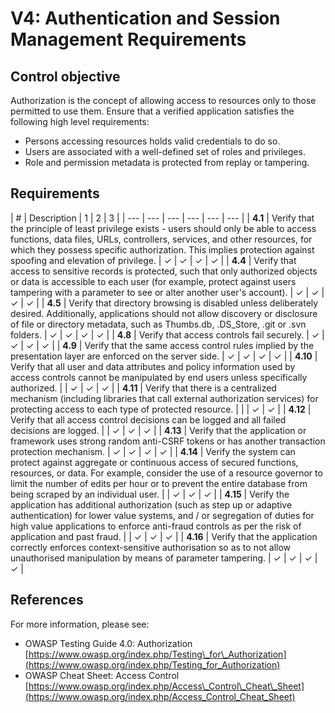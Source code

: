 # V4: Authentication and Session Management Requirements

## Control objective

Authorization is the concept of allowing access to resources only to those permitted to use them. Ensure that a verified application satisfies the following high level requirements:

- Persons accessing resources holds valid credentials to do so.
- Users are associated with a well-defined set of roles and privileges.
- Role and permission metadata is protected from replay or tampering.

## Requirements

| # | Description | 1 | 2 | 3 |
| --- | --- | --- | --- | --- | --- |
| **4.1** | Verify that the principle of least privilege exists - users should only be able to access functions, data files, URLs, controllers, services, and other resources, for which they possess specific authorization. This implies protection against spoofing and elevation of privilege. | ✓ | ✓ | ✓ | ✓ |
| **4.4** | Verify that access to sensitive records is protected, such that only authorized objects or data is accessible to each user (for example, protect against users tampering with a parameter to see or alter another user's account). | ✓ | ✓ | ✓ | ✓ |
| **4.5** | Verify that directory browsing is disabled unless deliberately desired. Additionally, applications should not allow discovery or disclosure of file or directory metadata, such as Thumbs.db, .DS\_Store, .git or .svn folders. | ✓ | ✓ | ✓ | ✓ |
| **4.8** | Verify that access controls fail securely. | ✓ | ✓ | ✓ | ✓ |
| **4.9** | Verify that the same access control rules implied by the presentation layer are enforced on the server side. | ✓ | ✓ | ✓ | ✓ |
| **4.10** | Verify that all user and data attributes and policy information used by access controls cannot be manipulated by end users unless specifically authorized. |   | ✓ | ✓ | ✓ |
| **4.11** | Verify that there is a centralized mechanism (including libraries that call external authorization services) for protecting access to each type of protected resource. |   |   | ✓ | ✓ |
| **4.12** | Verify that all access control decisions can be logged and all failed decisions are logged. |   | ✓ | ✓ | ✓ |
| **4.13** | Verify that the application or framework uses strong random anti-CSRF tokens or has another transaction protection mechanism. | ✓ | ✓ | ✓ | ✓ |
| **4.14** | Verify the system can protect against aggregate or continuous access of secured functions, resources, or data. For example, consider the use of a resource governor to limit the number of edits per hour or to prevent the entire database from being scraped by an individual user. |   | ✓ | ✓ | ✓ |
| **4.15** | Verify the application has additional authorization (such as step up or adaptive authentication) for lower value systems, and / or segregation of duties for high value applications to enforce anti-fraud controls as per the risk of application and past fraud. |   | ✓ | ✓ | ✓ |
| **4.16** | Verify that the application correctly enforces context-sensitive authorisation so as to not allow unauthorised manipulation by means of parameter tampering. | ✓ | ✓ | ✓ | ✓ |

## References

For more information, please see:

- OWASP Testing Guide 4.0: Authorization [https://www.owasp.org/index.php/Testing\_for\_Authorization](https://www.owasp.org/index.php/Testing_for_Authorization)
- OWASP Cheat Sheet: Access Control [https://www.owasp.org/index.php/Access\_Control\_Cheat\_Sheet](https://www.owasp.org/index.php/Access_Control_Cheat_Sheet)
